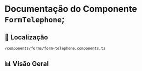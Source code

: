 # Documentação do Componente `FormTelephone`;

## 📁 Localização

`/components/forms/form-telephone.components.ts`

## 📊 Visão Geral